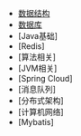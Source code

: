 - [数据结构](#%e5%ad%a6%e4%b9%a0%e8%b5%84%e6%96%99)
- [数据库](#%e5%ad%a6%e4%b9%a0%e8%b5%84%e6%96%99)
- [Java基础]
- [Redis]
- [算法相关]
- [JVM相关]
- [Spring Cloud]
- [消息队列]
- [分布式架构]
- [计算机网络]
- [Mybatis]
